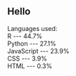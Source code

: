 ## Hello


<!--START_SECTION:languages-->
Languages used:<br>
R --- 44.7%<br>
Python --- 27.1%<br>
JavaScript --- 23.9%<br>
CSS --- 3.9%<br>
HTML --- 0.3%<br>
<!--END_SECTION:languages-->



<!--

Here are some ideas to get you started:

- 🔭 I’m currently working on ...
- 🌱 I’m currently learning ...
- 👯 I’m looking to collaborate on ...
- 🤔 I’m looking for help with ...
- 💬 Ask me about ...
- 📫 How to reach me: ...
- 😄 Pronouns: ...
- ⚡ Fun fact: ...
-->
